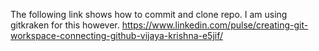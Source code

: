 The following link shows how to commit and clone repo. I am using gitkraken for this however.
https://www.linkedin.com/pulse/creating-git-workspace-connecting-github-vijaya-krishna-e5jif/